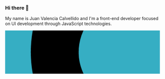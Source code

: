 ### Hi there 👋

My name is Juan Valencia Calvellido and I'm a front-end developer focused on UI development through JavaScript technologies.

![decorative image](https://github.com/calvellido/calvellido/blob/master/calvellido-background.png?raw=true)

<!--
**calvellido/calvellido** is a ✨ _special_ ✨ repository because its `README.md` (this file) appears on your GitHub profile.

Here are some ideas to get you started:

- 🔭 I’m currently working on ...
- 🌱 I’m currently learning ...
- 👯 I’m looking to collaborate on ...
- 🤔 I’m looking for help with ...
- 💬 Ask me about ...
- 📫 How to reach me: ...
- 😄 Pronouns: ...
- ⚡ Fun fact: ...
-->
